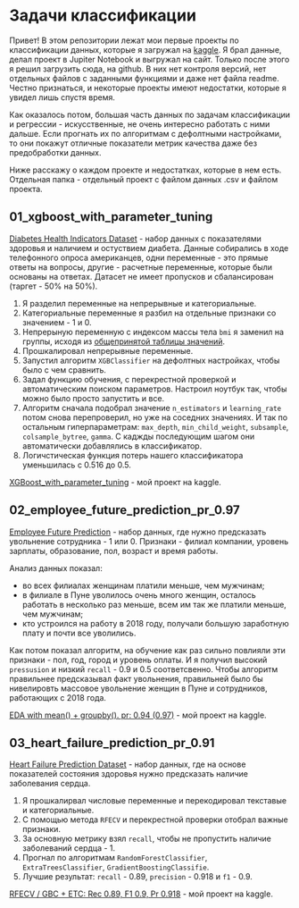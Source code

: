 # Задачи классификации
Привет!
В этом репозитории лежат мои первые проекты по классификации данных, которые я загружал на [kaggle](https://www.kaggle.com/agleev). Я брал данные, делал проект в Jupiter Notebook и выгружал на сайт. Только после этого я решил загрузить сюда, на github. В них нет контроля версий, нет отдельных файлов с заданными функциями и даже нет файла readme. Честно признаться, и некоторые проекты имеют недостатки, которые я увидел лишь спустя время.

Как оказалось потом, большая часть данных по задачам классификации и регрессии - искусственные, не очень интересно работать с ними дальше. Если прогнать их по алгоритмам с дефолтными настройками, то они покажут отличные показатели метрик качества даже без предобработки данных.

Ниже расскажу о каждом проекте и недостатках, которые в нем есть. Отдельная папка - отдельный проект с файлом данных .csv и файлом проекта.

## 01_xgboost_with_parameter_tuning

[Diabetes Health Indicators Dataset](https://www.kaggle.com/alexteboul/diabetes-health-indicators-dataset) - набор данных с показателями здоровья и наличием и остуствием диабета. Данные собирались в ходе телефонного опроса американцев, одни переменные - это прямые ответы на вопросы, другие - расчетные переменные, которые были основаны на ответах. Датасет не имеет пропусков и сбалансирован (таргет - 50% на 50%).

1. Я разделил переменные на непрерывные и категориальные.
2. Категориальные переменные я разбил на отдельные признаки со значением - 1 и 0.
3. Непрерыную переменную с индексом массы тела `bmi` я заменил на группы, исходя из [общепринятой таблицы значений](https://ru.wikipedia.org/wiki/%D0%98%D0%BD%D0%B4%D0%B5%D0%BA%D1%81_%D0%BC%D0%B0%D1%81%D1%81%D1%8B_%D1%82%D0%B5%D0%BB%D0%B0).
4. Прошкалировал непрерывные переменные.
5. Запустил алгоритм `XGBClassifier` на дефолтных настройках, чтобы было с чем сравнить.
6. Задал функцию обучения, с перекрестной проверкой и автоматическим поиском параметров. Настроил ноутбук так, чтобы можно было просто запустить и все.
7. Алгоритм сначала подобрал значение `n_estimators` и `learning_rate` потом снова перепроверил, но уже на соседних значениях. И так по остальным гиперпараметрам: `max_depth`, `min_child_weight`, `subsample`, `colsample_bytree`, `gamma`. С каджды последующим шагом они автоматически добавлялись в классификатор.
8. Логичстическая функция потерь нашего классификатора уменьшилась с 0.516 до 0.5.

[XGBoost_with_parameter_tuning](https://www.kaggle.com/agleev/xgboost-with-parameter-tuning) - мой проект на kaggle.

## 02_employee_future_prediction_pr_0.97

[Employee Future Prediction](https://www.kaggle.com/tejashvi14/employee-future-prediction) - набор данных, где нужно предсказать увольнение сотрудника - 1 или 0. Признаки - филиал компании, уровень зарплаты, образование, пол, возраст и время работы.

Анализ данных показал:
- во всех филиалах женщинам платили меньше, чем мужчинам;
- в филиале в Пуне уволилось очень много женщин, осталось работать в несколько раз меньше, всем им так же платили меньше, чем мужчинам;
- кто устроился на работу в 2018 году, получали большую заработную плату и почти все уволились.

Как потом показал алгоритм, на обучение как раз сильно повлияли эти признаки - пол, год, город и уровень оплаты. И я получил высокий `pressusion` и низкий `recall` - 0.9 и 0.5 соответсвенно. Чтобы алгоритм правильнее предсказывал факт увольнения, правильней было бы нивелировть массовое увольнение женщин в Пуне и сотрудников, работающих с 2018 года.

[EDA with mean() + groupby(). pr: 0.94 (0.97)](https://www.kaggle.com/agleev/eda-with-mean-groupby-pr-0-94-0-97) - мой проект на kaggle.

## 03_heart_failure_prediction_pr_0.91

[Heart Failure Prediction Dataset](https://www.kaggle.com/fedesoriano/heart-failure-prediction) - набор данных, где на основе показателей состояния здоровья нужно предсказать наличие заболевания сердца.

1. Я прошкалирвал числовые переменные и перекодировал текставые и категориальные.
2. С помощью метода `RFECV` и перекрестной проверки отобрал важные признаки.
3. За основную метрику взял `recall`, чтобы не пропустить наличие заболеваний сердца - 1.
4. Прогнал по алгоритмам `RandomForestClassifier`, `ExtraTreesClassifier`, `GradientBoostingClassifie`.
5. Лучшие результат: `recall` - 0.89, `precision` - 0.918 и `f1` - 0.9.

[RFECV / GBC + ETC: Rec 0.89, F1 0.9, Pr 0.918](https://www.kaggle.com/agleev/rfecv-gbc-etc-rec-0-89-f1-0-9-pr-0-918) - мой проект на kaggle.
